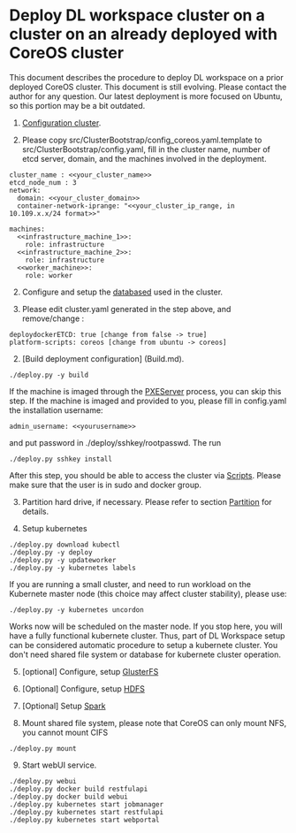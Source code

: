 # Deploy DL workspace cluster on a cluster on an already deployed with CoreOS cluster

This document describes the procedure to deploy DL workspace on a prior deployed CoreOS cluster. This document is still evolving. Please contact the author for any question. Our latest deployment is more focused on Ubuntu, so this portion may be a bit outdated. 

1. [Configuration cluster](configuration/Readme.md).
  
  1. Please copy src/ClusterBootstrap/config_coreos.yaml.template to src/ClusterBootstrap/config.yaml, fill in the cluster name, number of etcd server, domain, and the machines involved in the deployment. 
  ```
  cluster_name : <<your_cluster_name>>
  etcd_node_num : 3
  network:
    domain: <<your_cluster_domain>>
    container-network-iprange: "<<your_cluster_ip_range, in 10.109.x.x/24 format>>" 

  machines:
    <<infrastructure_machine_1>>:
      role: infrastructure
    <<infrastructure_machine_2>>:
      role: infrastructure
    <<worker_machine>>:
      role: worker
  ```

  2. Configure and setup the [databased](../database/Readme.md) used in the cluster.
  
  3. Please edit cluster.yaml generated in the step above, and remove/change :
  ```
  deploydockerETCD: true [change from false -> true]
  platform-scripts: coreos [change from ubuntu -> coreos]
  ```   
   
2. [Build deployment configuration] (Build.md).
  
  ```
  ./deploy.py -y build 
  ```

  If the machine is imaged through the [PXEServer](PXEServer) process, you can skip this step. If the machine is imaged and provided to you, please fill in config.yaml the installation username:
  ```
  admin_username: <<yourusername>>
  ```
  and put password in ./deploy/sshkey/rootpasswd. The run 
  ```
  ./deploy.py sshkey install
  ```
  After this step, you should be able to access the cluster via [Scripts](../Scripts/Readme.md). Please make sure that the user is in sudo and docker group.  

3. Partition hard drive, if necessary. Please refer to section [Partition](Repartition.md) for details. 

4. Setup kubernetes
  
  ```
  ./deploy.py download kubectl 
  ./deploy.py -y deploy
  ./deploy.py -y updateworker
  ./deploy.py -y kubernetes labels
  ```
  If you are running a small cluster, and need to run workload on the Kubernete master node (this choice may affect cluster stability), please use:
  ```
  ./deploy.py -y kubernetes uncordon
  ```
  Works now will be scheduled on the master node. If you stop here, you will have a fully functional kubernete cluster. Thus, part of DL Workspace setup can be considered automatic procedure to setup a kubernete cluster. You don't need shared file system or database for kubernete cluster operation. 
  
5. [optional] Configure, setup [GlusterFS](../Storage/GlusterFS.md)

6. [Optional] Configure, setup [HDFS](../Storage/hdfs.md)

7. [Optional] Setup [Spark](../Storage/spark.md)

8. Mount shared file system, please note that CoreOS can only mount NFS, you cannot mount CIFS 
  
  ```
  ./deploy.py mount
  ```

9. Start webUI service. 
  
  ```
  ./deploy.py webui
  ./deploy.py docker build restfulapi
  ./deploy.py docker build webui
  ./deploy.py kubernetes start jobmanager
  ./deploy.py kubernetes start restfulapi
  ./deploy.py kubernetes start webportal
  ```

